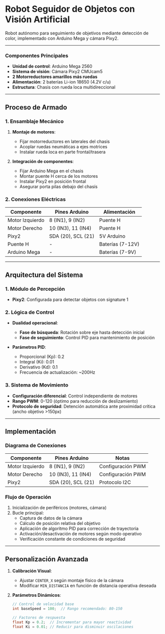 # Robot Seguidor de Objetos con Visión Artificial

Robot autónomo para seguimiento de objetivos mediante detección de color, implementado con Arduino Mega y cámara Pixy2.

---

### Componentes Principales
- **Unidad de control**: Arduino Mega 2560
- **Sistema de visión**: Cámara Pixy2 CMUcam5
- **2 Motorreductores amarillos más ruedas**
- **Alimentación**: 2 baterías Li-ion 18650 (4.2V c/u)
- **Estructura**: Chasis con rueda loca multidireccional

---

## Proceso de Armado

### 1. Ensamblaje Mecánico
1. **Montaje de motores**:
   - Fijar motorreductores en laterales del chasis
   - Acoplar ruedas neumáticas a ejes motrices
   - Instalar rueda loca en parte frontal/trasera

2. **Integración de componentes**:
   - Fijar Arduino Mega en el chasis
   - Montar puente H cerca de los motores
   - Instalar Pixy2 en posición frontal
   - Asegurar porta pilas debajo del chasís

### 2. Conexiones Eléctricas
| Componente      | Pines Arduino | Alimentación |
|-----------------|---------------|--------------|
| Motor Izquierdo | 8 (IN1), 9 (IN2) | Puente H    |
| Motor Derecho   | 10 (IN3), 11 (IN4) | Puente H    |
| Pixy2           | SDA (20), SCL (21) | 5V Arduino |
| Puente H        | -             | Baterías (7-12V) |
| Arduino Mega    | -             | Baterías (7-9V)  |


---

## Arquitectura del Sistema

### 1. Módulo de Percepción
- **Pixy2**: Configurada para detectar objetos con signature 1

### 2. Lógica de Control
- **Dualidad operacional**:
  - **Fase de búsqueda**: Rotación sobre eje hasta detección inicial
  - **Fase de seguimiento**: Control PID para mantenimiento de posición

- **Parámetros PID**:
  - Proporcional (Kp): 0.2
  - Integral (Ki): 0.01 
  - Derivativo (Kd): 0.1
  - Frecuencia de actualización: ~200Hz

### 3. Sistema de Movimiento
- **Configuración diferencial**: Control independiente de motores
- **Rango PWM**: 0-120 (óptimo para reducción de deslizamiento)
- **Protocolo de seguridad**: Detención automática ante proximidad crítica (ancho objetivo >150px)

---

## Implementación

### Diagrama de Conexiones
| Componente      | Pines Arduino | Notas               |
|-----------------|---------------|---------------------|
| Motor Izquierdo | 8 (IN1), 9 (IN2) | Configuración PWM |
| Motor Derecho   | 10 (IN3), 11 (IN4) | Configuración PWM |
| Pixy2           | SDA (20), SCL (21) | Protocolo I2C    |

### Flujo de Operación
1. Inicialización de periféricos (motores, cámara)
2. Bucle principal:
   - Captura de datos de la cámara
   - Cálculo de posición relativa del objetivo
   - Aplicación de algoritmo PID para corrección de trayectoria
   - Activación/desactivación de motores según modo operativo
   - Verificación constante de condiciones de seguridad

---

## Personalización Avanzada

1. **Calibración Visual**:
   - Ajustar `CENTER_X` según montaje físico de la cámara
   - Modificar `MIN_DISTANCIA` en función de distancia operativa deseada

2. **Parámetros Dinámicos**:
   ```cpp
   // Control de velocidad base
   int baseSpeed = 100;  // Rango recomendado: 80-150
   
   // Factores de respuesta
   float Kp = 0.2;  // Incrementar para mayor reactividad
   float Ki = 0.01; // Reducir para disminuir oscilaciones
